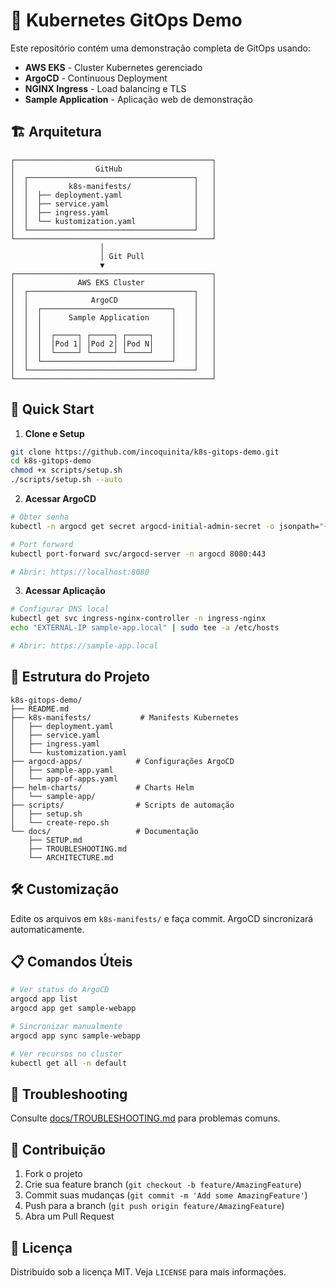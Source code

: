 # 🚀 Kubernetes GitOps Demo

Este repositório contém uma demonstração completa de GitOps usando:

- **AWS EKS** - Cluster Kubernetes gerenciado
- **ArgoCD** - Continuous Deployment
- **NGINX Ingress** - Load balancing e TLS
- **Sample Application** - Aplicação web de demonstração

## 🏗️ Arquitetura

```
┌────────────────────────────────────────────┐
│                  GitHub                    │
│  ┌─────────────────────────────────────┐   │
│  │         k8s-manifests/              │   │
│  │  ├── deployment.yaml                │   │
│  │  ├── service.yaml                   │   │
│  │  ├── ingress.yaml                   │   │
│  │  └── kustomization.yaml             │   │
│  └─────────────────────────────────────┘   │
└────────────────────────────────────────────┘
                    │
                    │ Git Pull
                    ▼
┌────────────────────────────────────────────┐
│              AWS EKS Cluster               │
│  ┌─────────────────────────────────────┐   │
│  │              ArgoCD                 │   │
│  │  ┌─────────────────────────────┐    │   │
│  │  │      Sample Application     │    │   │
│  │  │                             │    │   │
│  │  │  ┌─────┐ ┌─────┐ ┌─────┐    │    │   │
│  │  │  │Pod 1│ │Pod 2│ │Pod N│    │    │   │
│  │  │  └─────┘ └─────┘ └─────┘    │    │   │
│  │  └─────────────────────────────┘    │   │
│  └─────────────────────────────────────┘   │
└────────────────────────────────────────────┘
```

## 🚀 Quick Start

1. **Clone e Setup**
```bash
git clone https://github.com/incoquinita/k8s-gitops-demo.git
cd k8s-gitops-demo
chmod +x scripts/setup.sh
./scripts/setup.sh --auto
```

2. **Acessar ArgoCD**
```bash
# Obter senha
kubectl -n argocd get secret argocd-initial-admin-secret -o jsonpath="{.data.password}" | base64 -d

# Port forward
kubectl port-forward svc/argocd-server -n argocd 8080:443

# Abrir: https://localhost:8080
```

3. **Acessar Aplicação**
```bash
# Configurar DNS local
kubectl get svc ingress-nginx-controller -n ingress-nginx
echo "EXTERNAL-IP sample-app.local" | sudo tee -a /etc/hosts

# Abrir: https://sample-app.local
```

## 📁 Estrutura do Projeto

```
k8s-gitops-demo/
├── README.md
├── k8s-manifests/           # Manifests Kubernetes
│   ├── deployment.yaml
│   ├── service.yaml
│   ├── ingress.yaml
│   └── kustomization.yaml
├── argocd-apps/            # Configurações ArgoCD
│   ├── sample-app.yaml
│   └── app-of-apps.yaml
├── helm-charts/            # Charts Helm
│   └── sample-app/
├── scripts/                # Scripts de automação
│   ├── setup.sh
│   └── create-repo.sh
└── docs/                   # Documentação
    ├── SETUP.md
    ├── TROUBLESHOOTING.md
    └── ARCHITECTURE.md
```

## 🛠️ Customização

Edite os arquivos em `k8s-manifests/` e faça commit. ArgoCD sincronizará automaticamente.

## 📋 Comandos Úteis

```bash
# Ver status do ArgoCD
argocd app list
argocd app get sample-webapp

# Sincronizar manualmente
argocd app sync sample-webapp

# Ver recursos no cluster
kubectl get all -n default
```

## 🔧 Troubleshooting

Consulte [docs/TROUBLESHOOTING.md](docs/TROUBLESHOOTING.md) para problemas comuns.

## 🤝 Contribuição

1. Fork o projeto
2. Crie sua feature branch (`git checkout -b feature/AmazingFeature`)
3. Commit suas mudanças (`git commit -m 'Add some AmazingFeature'`)
4. Push para a branch (`git push origin feature/AmazingFeature`)
5. Abra um Pull Request

## 📄 Licença

Distribuído sob a licença MIT. Veja `LICENSE` para mais informações.

